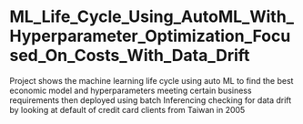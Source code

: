 # ML_Life_Cycle_Using_AutoML_With_Hyperparameter_Optimization_Focused_On_Costs_With_Data_Drift
Project shows the machine learning life cycle using auto ML to find the best economic model and hyperparameters meeting certain business requirements then deployed using batch Inferencing checking for data drift by looking at default of credit card clients from Taiwan in 2005
